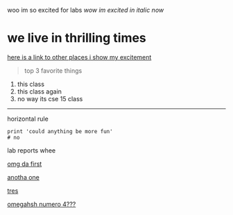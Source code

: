 woo im so excited for labs 
*wow im excited in italic now*
# we live in thrilling times
[here is a link to other places i show my excitement](https://arulster17.github.io/cse15l-lab-reports/yay.html)

> top 3 favorite things
1) this class
2) this class again
3) no way its cse 15 class

---
horizontal rule

```
print 'could anything be more fun'
# no
```

lab reports whee

[omg da first](https://arulster17.github.io/cse15l-lab-reports/lab1.html)

[anotha one](https://arulster17.github.io/cse15l-lab-reports/lab2.html)

[tres](https://arulster17.github.io/cse15l-lab-reports/lab3.html)

[omegahsh numero 4???](https://arulster17.github.io/cse15l-lab-reports/lab4.html)
